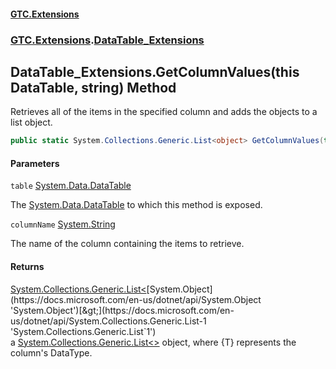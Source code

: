 #### [GTC.Extensions](GTCExtensions.md 'GTC Extensions')
### [GTC.Extensions](GTCExtensions.md#GTC.Extensions 'GTC.Extensions').[DataTable_Extensions](DataTable_Extensions.md 'GTC.Extensions.DataTable_Extensions')

## DataTable_Extensions.GetColumnValues(this DataTable, string) Method

Retrieves all of the items in the specified column and adds the objects to a list object.

```csharp
public static System.Collections.Generic.List<object> GetColumnValues(this System.Data.DataTable table, string columnName);
```
#### Parameters

<a name='GTC.Extensions.DataTable_Extensions.GetColumnValues(thisSystem.Data.DataTable,string).table'></a>

`table` [System.Data.DataTable](https://docs.microsoft.com/en-us/dotnet/api/System.Data.DataTable 'System.Data.DataTable')

The [System.Data.DataTable](https://docs.microsoft.com/en-us/dotnet/api/System.Data.DataTable 'System.Data.DataTable') to which this method is exposed.

<a name='GTC.Extensions.DataTable_Extensions.GetColumnValues(thisSystem.Data.DataTable,string).columnName'></a>

`columnName` [System.String](https://docs.microsoft.com/en-us/dotnet/api/System.String 'System.String')

The name of the column containing the items to retrieve.

#### Returns
[System.Collections.Generic.List&lt;](https://docs.microsoft.com/en-us/dotnet/api/System.Collections.Generic.List-1 'System.Collections.Generic.List`1')[System.Object](https://docs.microsoft.com/en-us/dotnet/api/System.Object 'System.Object')[&gt;](https://docs.microsoft.com/en-us/dotnet/api/System.Collections.Generic.List-1 'System.Collections.Generic.List`1')  
a [System.Collections.Generic.List&lt;&gt;](https://docs.microsoft.com/en-us/dotnet/api/System.Collections.Generic.List-1 'System.Collections.Generic.List`1') object, where {T} represents the column's DataType.